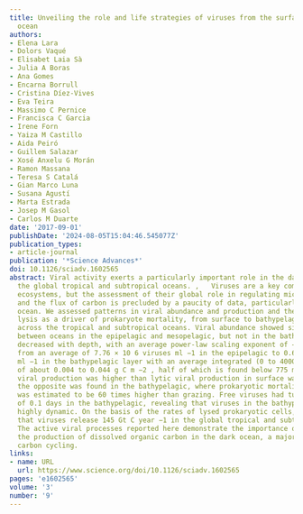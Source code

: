 ```yaml
---
title: Unveiling the role and life strategies of viruses from the surface to the dark
  ocean
authors:
- Elena Lara
- Dolors Vaqué
- Elisabet Laia Sà
- Julia A Boras
- Ana Gomes
- Encarna Borrull
- Cristina Díez-Vives
- Eva Teira
- Massimo C Pernice
- Francisca C Garcia
- Irene Forn
- Yaiza M Castillo
- Aida Peiró
- Guillem Salazar
- Xosé Anxelu G Morán
- Ramon Massana
- Teresa S Catalá
- Gian Marco Luna
- Susana Agustí
- Marta Estrada
- Josep M Gasol
- Carlos M Duarte
date: '2017-09-01'
publishDate: '2024-08-05T15:04:46.545077Z'
publication_types:
- article-journal
publication: '*Science Advances*'
doi: 10.1126/sciadv.1602565
abstract: Viral activity exerts a particularly important role in the dark ocean across
  the global tropical and subtropical oceans. ,   Viruses are a key component of marine
  ecosystems, but the assessment of their global role in regulating microbial communities
  and the flux of carbon is precluded by a paucity of data, particularly in the deep
  ocean. We assessed patterns in viral abundance and production and the role of viral
  lysis as a driver of prokaryote mortality, from surface to bathypelagic layers,
  across the tropical and subtropical oceans. Viral abundance showed significant differences
  between oceans in the epipelagic and mesopelagic, but not in the bathypelagic, and
  decreased with depth, with an average power-law scaling exponent of −1.03 km −1
  from an average of 7.76 × 10 6 viruses ml −1 in the epipelagic to 0.62 × 10 6 viruses
  ml −1 in the bathypelagic layer with an average integrated (0 to 4000 m) viral stock
  of about 0.004 to 0.044 g C m −2 , half of which is found below 775 m. Lysogenic
  viral production was higher than lytic viral production in surface waters, whereas
  the opposite was found in the bathypelagic, where prokaryotic mortality due to viruses
  was estimated to be 60 times higher than grazing. Free viruses had turnover times
  of 0.1 days in the bathypelagic, revealing that viruses in the bathypelagic are
  highly dynamic. On the basis of the rates of lysed prokaryotic cells, we estimated
  that viruses release 145 Gt C year −1 in the global tropical and subtropical oceans.
  The active viral processes reported here demonstrate the importance of viruses in
  the production of dissolved organic carbon in the dark ocean, a major pathway in
  carbon cycling.
links:
- name: URL
  url: https://www.science.org/doi/10.1126/sciadv.1602565
pages: 'e1602565'
volume: '3'
number: '9'
---
```

